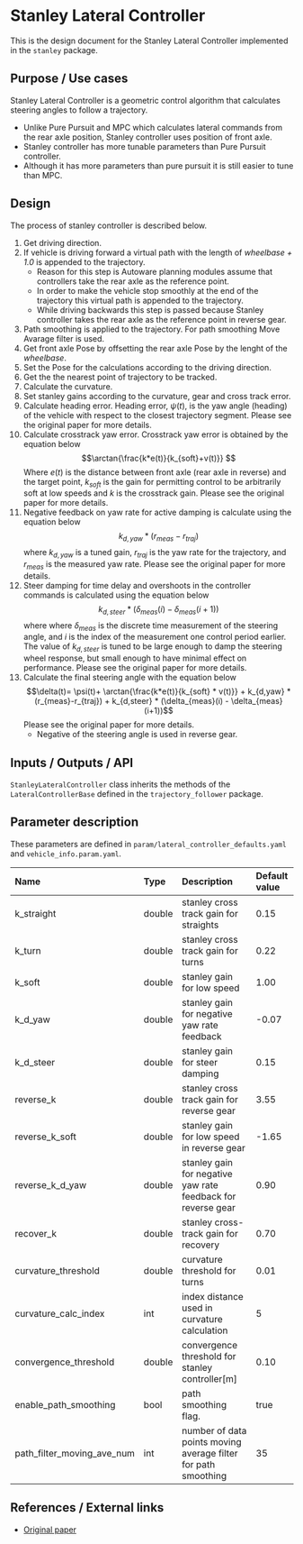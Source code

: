 # Stanley Lateral Controller

This is the design document for the Stanley Lateral Controller implemented in the `stanley` package.

## Purpose / Use cases

<!-- Required -->
<!-- Things to consider:
    - Why did we implement this feature? -->

Stanley Lateral Controller is a geometric control algorithm that calculates steering angles to follow a trajectory.

- Unlike Pure Pursuit and MPC which calculates lateral commands from the rear axle position, Stanley controller uses position of front axle.
- Stanley controller has more tunable parameters than Pure Pursuit controller.
- Although it has more parameters than pure pursuit it is still easier to tune than MPC.

## Design

<!-- Required -->
<!-- Things to consider:
    - How does it work? -->

The process of stanley controller is described below.

1. Get driving direction.
2. If vehicle is driving forward a virtual path with the length of *wheelbase + 1.0* is appended to the trajectory. 
   * Reason for this step is Autoware planning modules assume that controllers take the rear axle as the reference point. 
   * In order to make the vehicle stop smoothly at the end of the trajectory this virtual path is appended to the trajectory. 
   * While driving backwards this step is passed because Stanley controller takes the rear axle as the reference point in reverse gear.
3. Path smoothing is applied to the trajectory. For path smoothing Move Avarage filter is used.
4. Get front axle Pose by offsetting the rear axle Pose by the lenght of the *wheelbase*.
5. Set the Pose for the calculations according to the driving direction.
6. Get the the nearest point of trajectory to be tracked.
7. Calculate the curvature.
8. Set stanley gains according to the curvature, gear and cross track error.
9. Calculate heading error. Heading error, $\psi(t)$, is the yaw angle (heading) of
the vehicle with respect to the closest trajectory segment. Please see the original paper for more details.
10. Calculate crosstrack yaw error. Crosstrack yaw error is obtained by the equation below $$\arctan{\frac{k*e(t)}{k_{soft}+v(t)}} $$
Where $e(t)$ is the distance between front axle (rear axle in reverse) and the target point, $k_{soft}$ is the gain for permitting control to be arbitrarily soft at low speeds and $k$ is the crosstrack gain. Please see the original paper for more details.
11. Negative feedback on yaw rate for active damping is calculate using the equation below $$k_{d,yaw} * (r_{meas} - r_{traj})$$ where $k_{d,yaw}$ is a tuned
gain, $r_{traj}$ is the yaw rate for the trajectory, and $r_{meas}$ is the
measured yaw rate. Please see the original paper for more details.
12. Steer damping for time delay and overshoots in the controller commands is calculated using the equation below $$k_{d,steer}* (\delta_{meas}(i) − \delta_{meas}(i + 1))$$ where where $\delta_{meas}$ is the discrete time
measurement of the steering angle, and $i$ is the index of the
measurement one control period earlier.  The value of $k_{d,steer}$ is tuned
to be large enough to damp the steering wheel response, but
small enough to have minimal effect on performance. Please see the original paper for more details.
13. Calculate the final steering angle with the equation below $$\delta(t)= \psi(t)+ \arctan{\frac{k*e(t)}{k_{soft} * v(t)}} + k_{d,yaw} * (r_{meas}-r_{traj}) + k_{d,steer} * (\delta_{meas}(i) - \delta_{meas}(i+1))$$ Please see the original paper for more details.
    * Negative of the steering angle is used in reverse gear.



## Inputs / Outputs / API
<!-- Required -->
<!-- Things to consider:
    - How do you use the package / API? -->
`StanleyLateralController` class inherits the methods of the `LateralControllerBase` defined in the `trajectory_follower` package.

## Parameter description

These parameters are defined in `param/lateral_controller_defaults.yaml` and `vehicle_info.param.yaml`.

| Name                       | Type   | Description                                                    | Default value |
|:---------------------------|:-------|:---------------------------------------------------------------|:--------------|
| k_straight                 | double | stanley cross track gain for straights                         | 0.15          |
| k_turn                     | double | stanley cross track gain for turns                             | 0.22          |
| k_soft                     | double | stanley gain for low speed                                     | 1.00          |
| k_d_yaw                    | double | stanley gain for negative yaw rate feedback                    | -0.07         |
| k_d_steer                  | double | stanley gain for steer damping                                 | 0.15          |
| reverse_k                  | double | stanley cross track gain for reverse gear                      | 3.55          |
| reverse_k_soft             | double | stanley gain for low speed in reverse gear                     | -1.65         |
| reverse_k_d_yaw            | double | stanley gain for negative yaw rate feedback for reverse gear   | 0.90          |
| recover_k                  | double | stanley cross-track gain for recovery                          | 0.70          |
| curvature_threshold        | double | curvature threshold for turns                                  | 0.01          |
| curvature_calc_index       | int    | index distance used in curvature calculation                   | 5             |
| convergence_threshold      | double | convergence threshold for stanley controller[m]                | 0.10          |
| enable_path_smoothing      | bool   | path smoothing flag.                                           | true          |
| path_filter_moving_ave_num | int    | number of data points moving average filter for path smoothing | 35            |





## References / External links

<!-- Optional -->
- [Original paper](http://ai.stanford.edu/~gabeh/papers/hoffmann_stanley_control07.pdf)